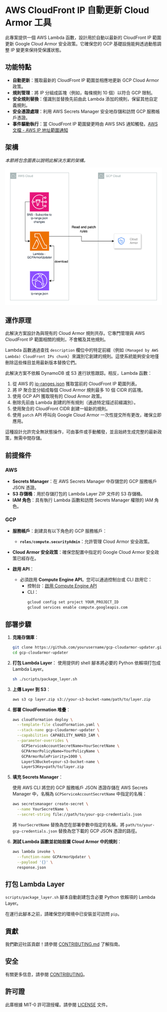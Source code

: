 # AWS CloudFront IP 自動更新 Cloud Armor 工具

此專案提供一個 AWS Lambda 函數，設計用於自動以最新的 CloudFront IP 範圍更新 Google Cloud Armor 安全政策。它確保您的 GCP 基礎設施能夠透過動態調整 IP 變更來保持受保護狀態。

## 功能特點

- **自動更新**：獲取最新的 CloudFront IP 範圍並相應地更新 GCP Cloud Armor 政策。
- **規則管理**：將 IP 分組成區塊（例如，每條規則 10 個）以符合 GCP 限制。
- **安全規則替換**：僅識別並替換先前由此 Lambda 添加的規則，保留其他自定義規則。
- **安全憑證處理**：利用 AWS Secrets Manager 安全地存儲和訪問 GCP 服務帳戶憑證。
- **事件驅動執行**：當 CloudFront IP 範圍變更時由 AWS SNS 通知觸發。[AWS 文檔 - AWS IP 地址範圍通知](https://docs.aws.amazon.com/vpc/latest/userguide/subscribe-notifications.html)

## 架構

_本節將包含圖表以說明此解決方案的架構。_

![架構圖](architecture-diagram.png)

## 運作原理

此解決方案設計為與現有的 Cloud Armor 規則共存。它專門管理與 AWS CloudFront IP 範圍相關的規則，不會觸及其他規則。

Lambda 函數通過查找 `description` 欄位中的特定前綴（例如 `(Managed by AWS Lambda) CloudFront IPs chunk`）來識別它創建的規則。這使系統能夠安全地僅刪除這些條目並用最新版本替換它們。

此解決方案不依賴 DynamoDB 或 S3 進行狀態跟踪。相反，Lambda 函數：

1. 從 AWS 的 [ip-ranges.json](https://ip-ranges.amazonaws.com/ip-ranges.json) 獲取當前的 CloudFront IP 範圍列表。
2. 將 IP 聚合並分組成每個 Cloud Armor 規則最多 10 個 CIDR 的區塊。
3. 使用 GCP API 獲取現有的 Cloud Armor 政策。
4. 刪除先前由 Lambda 創建的所有規則（通過特定描述前綴識別）。
5. 使用聚合的 CloudFront CIDR 創建一組新的規則。
6. 使用 `patch` API 呼叫向 Google Cloud Armor 一次性提交所有更改，確保立即應用。

這種設計允許完全無狀態操作，可由事件或手動觸發，並且始終生成完整的最新政策，無需中間存儲。

## 前提條件

### AWS

- **Secrets Manager**：在 AWS Secrets Manager 中存儲您的 GCP 服務帳戶 JSON 憑證。
- **S3 存儲桶**：用於存儲打包的 Lambda Layer ZIP 文件的 S3 存儲桶。
- **IAM 角色**：具有執行 Lambda 函數和訪問 Secrets Manager 權限的 IAM 角色。

### GCP

- **服務帳戶**：創建具有以下角色的 GCP 服務帳戶：
  - **`roles/compute.securityAdmin`**：允許管理 Cloud Armor 安全政策。

- **Cloud Armor 安全政策**：確保您配置中指定的 Google Cloud Armor 安全政策已經存在。

- **啟用 API**：
  - 必須啟用 **Compute Engine API**。您可以通過控制台或 CLI 啟用它：
    - 控制台：[啟用 Compute Engine API](https://console.developers.google.com/apis/api/compute.googleapis.com/overview)
    - CLI：
      ```bash
      gcloud config set project YOUR_PROJECT_ID
      gcloud services enable compute.googleapis.com
      ```

## 部署步驟

1. **克隆存儲庫**：
   ```bash
   git clone https://github.com/yourusername/gcp-cloudarmor-updater.git
   cd gcp-cloudarmor-updater
   ```

2. **打包 Lambda Layer**：
   使用提供的 shell 腳本將必要的 Python 依賴項打包成 Lambda Layer。
   ```bash
   sh ./scripts/package_layer.sh
   ```

3. **上傳 Layer 到 S3**：
   ```bash
   aws s3 cp layer.zip s3://your-s3-bucket-name/path/to/layer.zip
   ```

4. **部署 CloudFormation 堆疊**：
   ```bash
   aws cloudformation deploy \
     --template-file cloudformation.yaml \
     --stack-name gcp-cloudarmor-updater \
     --capabilities CAPABILITY_NAMED_IAM \
     --parameter-overrides \
       GCPServiceAccountSecretName=YourSecretName \
       GCPArmorPolicyName=YourPolicyName \
       GCPArmorRulePriority=1000 \
       LayerS3Bucket=your-s3-bucket-name \
       LayerS3Key=path/to/layer.zip
   ```

5. **填充 Secrets Manager**：

   使用 AWS CLI 將您的 GCP 服務帳戶 JSON 憑證存儲在 AWS Secrets Manager 中，名稱為 `GCPServiceAccountSecretName` 中指定的名稱：

   ```bash
   aws secretsmanager create-secret \
     --name YourSecretName \
     --secret-string file://path/to/your-gcp-credentials.json
   ```

   將 `YourSecretName` 替換為您在部署參數中指定的名稱，將 `path/to/your-gcp-credentials.json` 替換為您下載的 GCP JSON 憑證的路徑。

6. **測試 Lambda 函數並初始設置 Cloud Armor 中的規則**：
   ```bash
   aws lambda invoke \
     --function-name GCPArmorUpdater \
     --payload '{}' \
     response.json
   ```

## 打包 Lambda Layer

`scripts/package_layer.sh` 腳本自動創建包含必要 Python 依賴項的 Lambda Layer。

在運行此腳本之前，請確保您的環境中已安裝並可訪問 `pip`。

## 貢獻

我們歡迎社區貢獻！請參閱 [CONTRIBUTING.md](CONTRIBUTING.md) 了解指南。

## 安全

有關更多信息，請參閱 [CONTRIBUTING](CONTRIBUTING.md#security-issue-notifications)。

## 許可證

此庫根據 MIT-0 許可證授權。請參閱 [LICENSE](LICENSE) 文件。